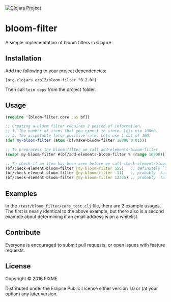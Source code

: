 [![Clojars Project](https://img.shields.io/clojars/v/org.clojars.erp12/bloom-filter.svg)](https://clojars.org/org.clojars.erp12/bloom-filter)

# bloom-filter

A simple implementation of bloom filters in Clojure


## Installation

Add the following to your project dependencies:

```
[org.clojars.erp12/bloom-filter "0.2.0"]
```

Then call `lein deps` from the project folder.


## Usage

```clj
(require '[bloom-filter.core :as bf])

;; Creating a bloom filter requires 2 peiced of information.
;; 1. The number of items that you expect to store. Lets use 10000.
;; 2. The accpetable false positive rate. Lets use 1 out of 100.
(def my-bloom-filter (atom (bf/make-bloom-filter 10000 0.01)))

;; To preprocess the bloom filter we call add-elements-bloom-filter
(swap! my-bloom-filter #(bf/add-elements-bloom-filter % (range 10000)))

;; To check if an item has been seen before we call check-element-bloom-filter
(bf/check-element-bloom-filter @my-bloom-filter 555)   ;; definately `true`
(bf/check-element-bloom-filter @my-bloom-filter -11)   ;; probably `false`
(bf/check-element-bloom-filter @my-bloom-filter 12345) ;; probably `false`

```

## Examples

In the `/test/bloom_filter/core_test.clj` file, there are 2 example usages. The first is nearly identical to the above example, but there also is a second example about determining if an email address is on a whitelist.


## Contribute

Everyone is encouraged to submit pull requests, or open issues with feature requests.

## License

Copyright © 2016 FIXME

Distributed under the Eclipse Public License either version 1.0 or (at
your option) any later version.
